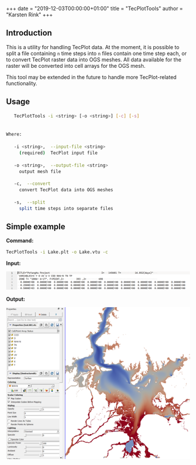 +++
date = "2019-12-03T00:00:00+01:00"
title = "TecPlotTools"
author = "Karsten Rink"
+++

## Introduction

This is a utility for handling TecPlot data. At the moment, it is possible to split a file containing ```n``` time steps into ```n``` files contain one time step each, or to convert TecPlot raster data into OGS meshes. All data available for the raster will be converted into cell arrays for the OGS mesh.

This tool may be extended in the future to handle more TecPlot-related functionality.

## Usage

```bash
   TecPlotTools -i <string> [-o <string>] [-c] [-s]


Where:

   -i <string>,  --input-file <string>
     (required)  TecPlot input file

   -o <string>,  --output-file <string>
     output mesh file

   -c,  --convert
     convert TecPlot data into OGS meshes

   -s,  --split
     split time steps into separate files
```

## Simple example

**Command:**

```bash
TecPlotTools -i Lake.plt -o Lake.vtu -c
```

**Input:**

![TecPlot-Header](PoyangLake-TecPlot.png "TecPlot-Header of file containing raster data")

**Output:**

![Converted file](PoyangLake-ParaView.png "Converted file visualised in ParaView with all scalar data available.")
